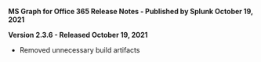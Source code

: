**MS Graph for Office 365 Release Notes - Published by Splunk October 19, 2021**


**Version 2.3.6 - Released October 19, 2021**

* Removed unnecessary build artifacts
